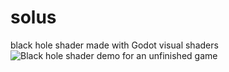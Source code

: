 # solus
black hole shader made with Godot visual shaders
![Black hole shader demo for an unfinished game](https://media.giphy.com/media/XgLj2lNc48FOksngp8/giphy.gif)

